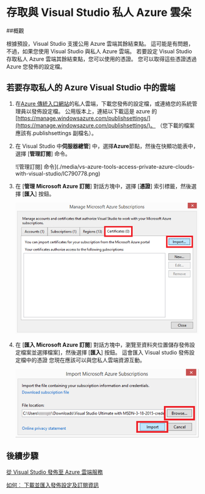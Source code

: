 <properties 
   pageTitle="存取與 Visual Studio 私人 Azure 雲朵 |Microsoft Azure"
   description="瞭解如何使用 Visual Studio 存取私人雲端資源。"
   services="visual-studio-online"
   documentationCenter="na"
   authors="TomArcher"
   manager="douge"
   editor="" />
<tags 
   ms.service="multiple"
   ms.devlang="dotnet"
   ms.topic="article"
   ms.tgt_pltfrm="na"
   ms.workload="multiple"
   ms.date="08/15/2016"
   ms.author="tarcher" />

# <a name="accessing-private-azure-clouds-with-visual-studio"></a>存取與 Visual Studio 私人 Azure 雲朵

##<a name="overview"></a>概觀

根據預設，Visual Studio 支援公用 Azure 雲端其餘結束點。 這可能是有問題，不過，如果您使用 Visual Studio 與私人 Azure 雲端。 若要設定 Visual Studio 存取私人 Azure 雲端其餘結束點，您可以使用的憑證。 您可以取得這些憑證透過 Azure 您發佈的設定檔。

## <a name="to-access-a-private-azure-cloud-in-visual-studio"></a>若要存取私人的 Azure Visual Studio 中的雲端

1. 在[Azure 傳統入口網站](http://go.microsoft.com/fwlink/?LinkID=213885)的私人雲端，下載您發佈的設定檔，或連絡您的系統管理員以發佈設定檔。 公用版本上，連結以下載這是 azure 的[https://manage.windowsazure.com/publishsettings/](https://manage.windowsazure.com/publishsettings/)。 （您下載的檔案應該有.publishsettings 副檔名）。

1. 在 Visual Studio 中**伺服器總管**] 中，選擇**Azure**節點，然後在快顯功能表中，選擇 [**管理訂閱**] 命令。

    ![管理訂閱] 命令](./media/vs-azure-tools-access-private-azure-clouds-with-visual-studio/IC790778.png)

1. 在 [**管理 Microsoft Azure 訂閱**] 對話方塊中，選擇 [**憑證**] 索引標籤，然後選擇 [**匯入**] 按鈕。

    ![匯入 Azure 的憑證](./media/vs-azure-tools-access-private-azure-clouds-with-visual-studio/IC790779.png)

1. 在 [**匯入 Microsoft Azure 訂閱**] 對話方塊中，瀏覽至資料夾位置儲存發佈設定檔案並選擇檔案]，然後選擇 [**匯入**] 按鈕。 這會匯入 Visual studio 發佈設定檔中的憑證 您現在應該可以與您私人雲端資源互動。

    ![匯入發佈設定](./media/vs-azure-tools-access-private-azure-clouds-with-visual-studio/IC790780.png)

## <a name="next-steps"></a>後續步驟

[從 Visual Studio 發佈至 Azure 雲端服務](https://msdn.microsoft.com/library/azure/ee460772.aspx)

[如何︰ 下載並匯入發佈設定及訂閱資訊](https://msdn.microsoft.com/library/dn385850(v=nav.70).aspx)

